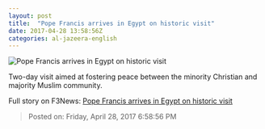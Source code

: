 ```yaml
---
layout: post
title:  "Pope Francis arrives in Egypt on historic visit"
date: 2017-04-28 13:58:56Z
categories: al-jazeera-english
---
```


![Pope Francis arrives in Egypt on historic visit](http://www.aljazeera.com/mritems/Images/2017/4/28/b6ed464da375443b86bdbed649499b01_18.jpg)

Two-day visit aimed at fostering peace between the minority Christian and majority Muslim community.


Full story on F3News: [Pope Francis arrives in Egypt on historic visit](http://www.f3nws.com/n/UsExaB)

> Posted on: Friday, April 28, 2017 6:58:56 PM
